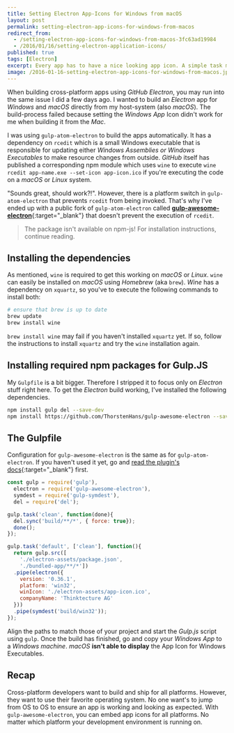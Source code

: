 ```yaml
---
title: Setting Electron App-Icons for Windows from macOS
layout: post
permalink: setting-electron-app-icons-for-windows-from-macos
redirect_from: 
  - /setting-electron-app-icons-for-windows-from-macos-3fc63ad19984
  - /2016/01/16/setting-electron-application-icons/
published: true
tags: [Electron]
excerpt: Every app has to have a nice looking app icon. A simple task may become complex, especially if you deal with multiple platforms. This article explains how to set app icons for Electron-based Windows apps from macOS.
image: /2016-01-16-setting-electron-app-icons-for-windows-from-macos.jpg
---
```


When building cross-platform apps using *GitHub Electron*, you may run into the same issue I did a few days ago. I wanted to build an *Electron* app for *Windows* and *macOS* directly from my host-system (also *macOS*). The build-process failed because setting the *Windows App* Icon didn't work for me when building it from the *Mac*.

I was using `gulp-atom-electron` to build the apps automatically. It has a dependency on `rcedit` which is a small Windows executable that is responsible for updating either *Windows Assemblies or Windows Executables* to make resource changes from outside. *GitHub* itself has published a corresponding npm module which uses `wine` to execute `wine rcedit app-name.exe --set-icon app-icon.ico` if you're executing the code on a *macOS* or *Linux* system.

"Sounds great, should work?!". However, there is a platform switch in `gulp-atom-electron` that prevents `rcedit` from being invoked. That's why I've ended up with a public fork of `gulp-atom-electron` called [**gulp-awesome-electron**](https://github.com/ThorstenHans/gulp-awesome-electron){:target="_blank"} that doesn't prevent the execution of `rcedit`.

> The package isn't available on npm-js! For installation instructions, continue reading.

## Installing the dependencies

As mentioned, `wine` is required to get this working on *macOS* or *Linux*. `wine` can easily be installed on *macOS* using *Homebrew* (aka `brew`). *Wine* has a dependency on `xquartz`, so you've to execute the following commands to install both:

```bash
# ensure that brew is up to date
brew update
brew install wine

```

`brew install wine` may fail if you haven't installed `xquartz` yet. If so, follow the instructions to install `xquartz` and try the `wine` installation again.

## Installing required npm packages for Gulp.JS

My `Gulpfile` is a bit bigger. Therefore I stripped it to focus only on *Electron* stuff right here. To get the *Electron* build working, I've installed the following dependencies.

```bash
npm install gulp del --save-dev
npm install https://github.com/ThorstenHans/gulp-awesome-electron --save-dev

```

## The Gulpfile

Configuration for `gulp-awesome-electron` is the same as for `gulp-atom-electron`. If you haven't used it yet, go and [read the plugin's docs](https://github.com/joaomoreno/gulp-atom-electron){:target="_blank"} first.

```javascript
const gulp = require('gulp'),
  electron = require('gulp-awesome-electron'),
  symdest = require('gulp-symdest'),
  del = require('del');

gulp.task('clean', function(done){
  del.sync('build/**/*', { force: true});
  done();
});

gulp.task('default', ['clean'], function(){
  return gulp.src([
    './electron-assets/package.json',
    './bundled-app/**/*'])
  .pipe(electron({
    version: '0.36.1',
    platform: 'win32',
    winIcon: './electron-assets/app-icon.ico',
    companyName: 'Thinktecture AG'
  }))
  .pipe(symdest('build/win32'));
});

```

Align the paths to match those of your project and start the *Gulp.js* script using `gulp`. Once the build has finished, go and copy your *Windows App* to a *Windows machine*. *macOS* **isn't able to display** the App Icon for Windows Executables.

## Recap

Cross-platform developers want to build and ship for all platforms. However, they want to use their favorite operating system. No one want's to jump from OS to OS to ensure an app is working and looking as expected. With `gulp-awesome-electron`, you can embed app icons for all platforms. No matter which platform your development environment is running on.
